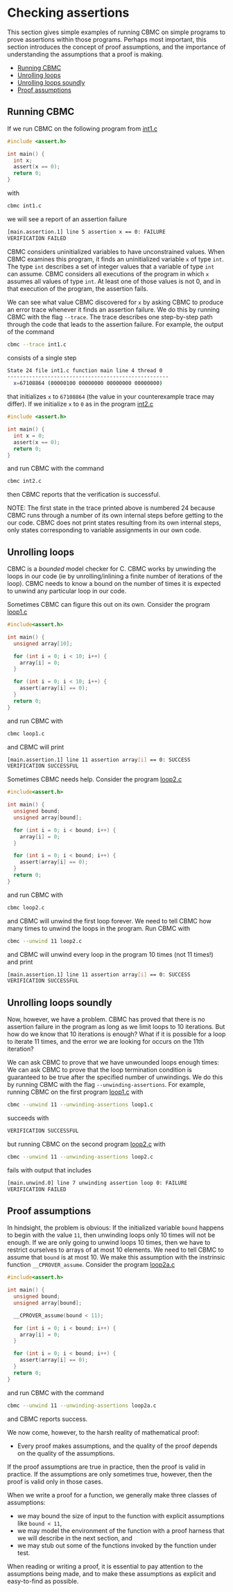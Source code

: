 # Checking assertions

This section gives simple examples of running CBMC on simple programs
to prove assertions within those programs.
Perhaps most important, this section introduces
the concept of proof assumptions, and the importance of understanding the
assumptions that a proof is making.

* [Running CBMC](#running-cbmc)
* [Unrolling loops](#unrolling-loops)
* [Unrolling loops soundly](#unrolling-loops-soundly)
* [Proof assumptions](#proof-assumptions)

## Running CBMC

If we run CBMC on the following program from [int1.c](examples/assertions/int1.c)
```c
#include <assert.h>

int main() {
  int x;
  assert(x == 0);
  return 0;
}
```
with
```bash
cbmc int1.c
```
we will see a report of an assertion failure

```bash
[main.assertion.1] line 5 assertion x == 0: FAILURE
VERIFICATION FAILED
```

CBMC considers uninitialized variables to have unconstrained values.
When CBMC examines this program, it finds an uninitialized variable `x`
of type `int`.  The type `int` describes a set of integer values that
a variable of type `int` can assume.  CBMC considers all executions
of the program in which `x` assumes all values of type `int`.  At least
one of those values is not 0, and in that execution of the program,
the assertion fails.

We can see what value CBMC discovered for `x`
by asking CBMC to produce an error trace whenever it finds
an assertion failure.  We do this by running CBMC with
the flag `--trace`. The trace describes one step-by-step
path through the code that leads to the assertion failure.  For
example, the output of the command

```bash
cbmc --trace int1.c
```

consists of a single step

```bash
State 24 file int1.c function main line 4 thread 0
----------------------------------------------------
  x=67108864 (00000100 00000000 00000000 00000000)
```
that initializes `x` to `67108864` (the value in your counterexample
trace may differ).  If we initialize `x` to `0` as in the program
[int2.c](examples/assertions/int2.c)

```c
#include <assert.h>

int main() {
  int x = 0;
  assert(x == 0);
  return 0;
}
```

and run CBMC with the command

```bash
cbmc int2.c
```

then CBMC reports that the verification is successful.

NOTE: The first state in the trace printed above
is numbered 24 because CBMC runs through
a number of its own internal steps before getting to the
our code.  CBMC does not print states resulting from its
own internal steps, only states corresponding to variable
assignments in our own code.

## Unrolling loops

CBMC is a *bounded* model checker for C.  CBMC works
by unwinding the loops in our code (ie by unrolling/inlining a finite number of iterations of the loop). CBMC needs to know a bound on the number of times it is expected to unwind any particular
loop in our code.

Sometimes CBMC can figure this out on its own.
Consider the program [loop1.c](examples/assertions/loop1.c)

```c
#include<assert.h>

int main() {
  unsigned array[10];

  for (int i = 0; i < 10; i++) {
    array[i] = 0;
  }

  for (int i = 0; i < 10; i++) {
    assert(array[i] == 0);
  }
  return 0;
}
```

and run CBMC with

```bash
cbmc loop1.c
```

and CBMC will print

```bash
[main.assertion.1] line 11 assertion array[i] == 0: SUCCESS
VERIFICATION SUCCESSFUL
```

Sometimes CBMC needs help.  Consider the program [loop2.c](examples/assertions/loop2.c)

```c
#include<assert.h>

int main() {
  unsigned bound;
  unsigned array[bound];

  for (int i = 0; i < bound; i++) {
    array[i] = 0;
  }

  for (int i = 0; i < bound; i++) {
    assert(array[i] == 0);
  }
  return 0;
}
```

and run CBMC with

```bash
cbmc loop2.c
```

and CBMC will unwind the first loop forever.  We need to tell CBMC how
many times to unwind the loops in the program.
Run CBMC with

```bash
cbmc --unwind 11 loop2.c
```

and CBMC will unwind every loop in the program 10 times (not 11 times!) and
print

```bash
[main.assertion.1] line 11 assertion array[i] == 0: SUCCESS
VERIFICATION SUCCESSFUL
```

## Unrolling loops soundly

Now, however, we have a problem.  CBMC has proved that there is no assertion
failure in the program as long as we limit loops to 10 iterations.  But
how do we know that 10 iterations is enough?  What if it is possible for a
loop to iterate 11 times, and the error we are looking for occurs on the
11th iteration?

We can ask CBMC to prove that we have unwounded loops enough times: We
can ask CBMC to prove that the loop termination condition is guaranteed
to be true after the specified number of unwindings.  We do this by
running CBMC with the flag `--unwinding-assertions`.  For example, running
CBMC on the first program [loop1.c](examples/assertions/loop1.c) with

```bash
cbmc --unwind 11 --unwinding-assertions loop1.c
```

succeeds with

```bash
VERIFICATION SUCCESSFUL
```

but running CBMC on the second program [loop2.c](examples/assertions/loop2.c) with

```bash
cbmc --unwind 11 --unwinding-assertions loop2.c
```

fails with output that includes

```bash
[main.unwind.0] line 7 unwinding assertion loop 0: FAILURE
VERIFICATION FAILED
```

## Proof assumptions

In hindsight, the problem is obvious: If the initialized variable `bound`
happens to begin with the value `11`, then unwinding loops only 10 times will
not be enough.
If we are only going to unwind loops 10 times, then we have to restrict
ourselves to arrays of at most 10 elements.
We need to tell CBMC to assume that `bound` is at most 10.
We make this assumption with the instrinsic function `__CPROVER_assume`.
Consider the program [loop2a.c](examples/assertions/loop2a.c)

```c
#include<assert.h>

int main() {
  unsigned bound;
  unsigned array[bound];

  __CPROVER_assume(bound < 11);

  for (int i = 0; i < bound; i++) {
    array[i] = 0;
  }

  for (int i = 0; i < bound; i++) {
    assert(array[i] == 0);
  }
  return 0;
}
```

and run CBMC with the command

```bash
cbmc --unwind 11 --unwinding-assertions loop2a.c
```

and CBMC reports success.

We now come, however, to the harsh reality of mathematical proof:

* Every proof makes assumptions, and the quality of the proof depends on the quality of the assumptions.

If the proof assumptions are true in practice,
then the proof is valid in practice.
If the assumptions are only sometimes true, however,
then the proof is valid only in those cases.

When we write a proof for a function, we generally make three classes of
assumptions:

* we may bound the size of input to the function with explicit assumptions
  like `bound < 11`,
* we may model the environment of the function with a proof harness that
  we will describe in the next section, and
* we may stub out some of the functions invoked by the function under test.

When reading or writing a proof, it is essential to pay attention to
the assumptions being made, and to make these assumptions as explicit
and easy-to-find as possible.
